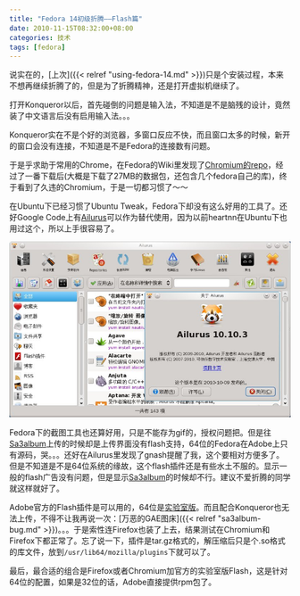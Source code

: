 ```yaml
---
title: "Fedora 14初级折腾——Flash篇"
date: 2010-11-15T08:32:00+08:00
categories: 技术
tags: [fedora]
---
```


说实在的，[上次]({{< relref "using-fedora-14.md" >}})只是个安装过程，本来不想再继续折腾了的，但是为了折腾精神，还是打开虚拟机继续了。

打开Konqueror以后，首先碰倒的问题是输入法，不知道是不是脑残的设计，竟然装了中文语言后没有启用输入法。。。

Konqueror实在不是个好的浏览器，多窗口反应不快，而且窗口太多的时候，新开的窗口会没有连接，不知道是不是Fedora的连接数有问题。

于是乎求助于常用的Chrome，在Fedora的Wiki里发现了[Chromium的repo](http://fedoraproject.org/wiki/Chromium)，经过了一番下载后(大概是下载了27MB的数据包，还包含几个fedora自己的库)，终于看到了久违的Chromium，于是一切都习惯了～～<!--more-->

在Ubuntu下已经习惯了Ubuntu Tweak，Fedora下却没有这么好用的工具了。还好Google Code上有[Ailurus](https://code.google.com/p/ailurus/)可以作为替代使用，因为以前heartnn在Ubuntu下也用过这个，所以上手很容易了。

![](/uploads/2010/11/ailurus.jpg)

Fedora下的截图工具也还算好用，只是不能存为gif的，授权问题把。但是往[Sa3album](http://sa3.org/program/gae-album/)上传的时候却是上传界面没有flash支持，64位的Fedora在Adobe上只有源码，哭。。。还好在Ailurus里发现了gnash提醒了我，这个要相对方便多了。但是不知道是不是64位系统的缘故，这个flash插件还是有些水土不服的。显示一般的flash广告没有问题，但是显示[Sa3album](http://sa3.org/program/gae-album/)的时候却不行。建议不爱折腾的同学就这样就好了。

Adobe官方的Flash插件是可以用的，64位是[实验室版](http://labs.adobe.com/downloads/flashplayer10.html)。而且配合Konqueror也无法上传，不得不让我再说一次：[万恶的GAE图床]({{< relref "sa3album-bug.md" >}})。。。于是索性连Firefox也装了上去，结果测试在Chromium和Firefox下都正常了。忘了说一下，插件是tar.gz格式的，解压缩后只是个.so格式的库文件，放到`/usr/lib64/mozilla/plugins`下就可以了。

最后，最合适的组合是Firefox或者Chromium加官方的实验室版Flash，这是针对64位的配置，如果是32位的话，Adobe直接提供rpm包了。
